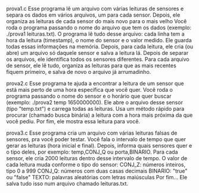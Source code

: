 prova1.c Esse programa lê um arquivo com várias leituras de sensores e separa os dados em vários arquivos, um para cada sensor. Depois, ele organiza as leituras de cada sensor do mais novo para o mais velho Você roda o programa passando o nome do arquivo que tem os dados (exemplo: ./prova1 leituras.txt). O programa lê tudo desse arquivo: cada linha tem a hora da leitura (timestamp), o nome do sensor e o valor medido. Ele guarda todas essas informações na memória. Depois, para cada leitura, ele cria (ou abre) um arquivo só daquele sensor e salva a leitura lá. Depois de separar os arquivos, ele identifica todos os sensores diferentes. Para cada arquivo de sensor, ele lê tudo, organiza as leituras para que as mais recentes fiquem primeiro, e salva de novo o arquivo já arrumadinho.

prova2.c Esse programa te ajuda a encontrar a leitura de um sensor que está mais perto de uma hora específica que você quer. Você roda o programa passando o nome do sensor e o horário que quer buscar (exemplo: ./prova2 temp 1650000000). Ele abre o arquivo desse sensor (tipo "temp.txt") e carrega todas as leituras. Usa um método rápido para procurar (chamado busca binária) a leitura com a hora mais próxima da que você pediu. Por fim, ele mostra essa leitura para você.

prova3.c Esse programa cria um arquivo com várias leituras falsas de sensores, pra você poder testar. Você fala o intervalo de tempo que quer gerar as leituras (hora inicial e final). Depois, informa quais sensores quer e o tipo deles, por exemplo: temp,CONJ_Q ou porta,BINARIO. Para cada sensor, ele cria 2000 leituras dentro desse intervalo de tempo. O valor de cada leitura muda conforme o tipo do sensor: CONJ_Z: números inteiros, tipo 0 a 999 CONJ_Q: números com duas casas decimais BINARIO: "true" ou "false" TEXTO: palavras aleatórias com letras maiúsculas Por fim... Ele salva tudo isso num arquivo chamado leituras.txt.
